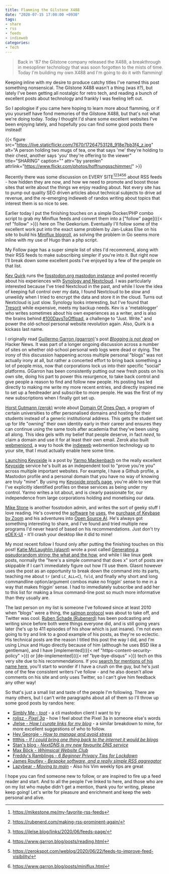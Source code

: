 ```yaml
---
title: Flamming the Gilstone X488
date: "2020-07-15 17:00:00 +0930"
tags:
- share
- rss
- feeds
- indieweb
categories:
- Tech
---
```


> Back in '87 the Gilstone company released the X488, a breakthrough in mesopliner technology that was soon forgotten to the mists of time. Today I'm building my own X488 and I'm going to do it with flamming!

Keeping inline with my desire to produce catchy titles I've named this post something nonsensical. The Gilstone X488 wasn't a thing (was it?), but lately I've been getting all nostalgic for retro tech, and reading a bunch of excellent posts about technology and frankly I was feeling left out.

So I apologise if you came here hoping to learn more about flamming, or if you yourself have fond memories of the Gilstone X488, but that's not what we're doing today. Today I thought I'd share some excellent websites I've been enjoying lately, and hopefully you can find some good posts there instead!

{{< figure src="https://live.staticflickr.com/7670/17264753128_918e7bb3f4_z.jpg" alt="A person holding two mugs of tea, one that says 'me' they're holding to their chest, another says 'you' they're offering to the viewer" title="SHARING" caption="" attr="by yarenlen" attrlink="https://www.flickr.com/photos/hoffnungsschimmer/" >}}

Recently there was some discussion on EVERY SITE[^mikestone-rss][^rubenerd-rss][^jlelse-rss][^garron-rss][^zerokspot-rss][^garron-rss-again] about RSS feeds - how hidden they are now, and how we need to promote and boost those sites that write about the things we enjoy reading about. Not every site has to pump out quality SEO driven articles about technical subjects to drive ad revenue, and the re-emerging indieweb of randos writing about topics that interest them is so nice to see. 

Earlier today I put the finishing touches on a simple Docker/PHP combo script to grab my Miniflux feeds and convert them into a ["follow" page]({{< ref "follow" >}}) here on The Geekorium. Eventually I'll follow some of the excellent work put into the exact same problem by Jan-Lukas Else on his site to build his [Miniflux blogroll](https://jlelse.blog/dev/miniflux-blogroll/), as solving the problem in Go seems more inline with my use of Hugo than a php script. 

My Follow page has a super simple list of sites I'd recommend, along with their RSS feeds to make subscribing simpler if you're into it. But right now I'll break down some excellent posts I've enjoyed by a few of the people on that list.

[Kev Quirk](https://kevq.uk/) runs the [fosstodon.org mastodon instance](https://fosstodon.org/@kev) and posted recently about his experiences with [Synology and Nextcloud](https://kevq.uk/synology-vs-nextcloud-which-is-better-for-a-home-server/). I was particularly interested because I've tried Nextcloud in the past, and while I love the idea of keeping full control over my data, I found Nextcloud to be slow and unweildy when I tried to encrypt the data and store it in the cloud. Turns out Nextcloud is just slow. Synology looks interesting, but I've found that [Tresorit](https://tresorit.com/) while expensive, meets my backup needs. Kev is a 'metablogger' who writes sometimes about his own experiences as a writer, and is also the brains behind [#100DaysToOffload](https://100daystooffload.com/), a challenge to "Just. Write." and power the old-school personal website revolution again. Also, Quirk is a kickass last name. 

I originally read [Guillermo Garron (ggarron)](https://www.garron.blog/)'s post [_Blogging is not dead_](https://www.garron.blog/posts/blogging.html) on Hacker News. It was part of a longer ongoing discussion across a number of sites on whether old-school personal web logs were dead or dying. The irony of this discussion happening across multiple personal "blogs" was not actually irony at all, but rather a concerted effort to bring back something a lot of people miss, now that corporations lock us into their specific "social" platforms. GGarron has been consistently putting out new fresh posts on his own site, doing his part to power this resurgence, to take back control and give people a reason to find and follow new people. Hs posting has led directly to making me write my more recent entries, and directly inspired me to set up a feedreader and subscribe to more people. He was the first of my new subscriptions when I finally got set up.

[Horst Gutmann (zerok)](https://zerokspot.com) wrote about [Domain Of Ones Own](https://zerokspot.com/weblog/2020/07/05/domain-of-ones-own/), a program of certain universities to offer personalised domains and hosting for their students instead of a generic institutional address. This gets the student set up for life "owning" their own identity early in their career and ensures they can continue using the same tools after academia that they've been using all along. This idea gels with my belief that people deserve, in fact *need*, to claim a domain and use it for at least their own email. Zerok also built [webmeniond](https://github.com/zerok/webmentiond), a way to hook the [indieweb](https://indieweb.org/) webmention technology up to your site, that I must actually enable here some time. 

[Launching Keyoxide](https://yarmo.eu/post/keyoxide) is a post by [Yarmo Mackenbach](https://yarmo.eu) on the really excellent [Keyoxide](https://keyoxide.org) service he's built as an independent tool to "prove you're you" across multiple important websites. For example, I have a Github profile, a Mastodon profile and a personal domain that you have no way of knowing are truly "mine". By using my [Keyoxide proofs page](https://keyoxide.org/596E2E93E046D240017AD29C1F8B0E75334E0D87), you're able to see that I've explicitly identified profiles on these services as being under my control. Yarmo writes a lot about, and is clearly passionate for, our independence from large corporations holding and monetising our data.

[Mike Stone](https://mikestone.me/) is another fosstodon admin, and writes the sort of geeky stuff I love reading. He's covered the [software](https://mikestone.me/my-text-editor-of-choice) [he](https://mikestone.me/whats-on-your-plank) [uses](https://mikestone.me/how-many-terminals-do-i-need), the [purchase of Keybase by Zoom](https://mikestone.me/zoom-bought-keybase) and his adventures into [Open Source AI](https://mikestone.me/my-interest-in-ai). He's always got something interesting to share, and I've found and tried multiple new programs I'd never heard of based on his recommendations. Just don't try [eDEX-UI](https://mikestone.me/edex-ui-mostly-useless-but-still-fun) - it'll crash your desktop like it did to mine!

My most recent follow I found only after putting the finishing touches on this post! [Katie McLaughlin (glasnt)](https://glasnt.com/blog) wrote a post called [Generating a pseudorandom string: the what and the how](https://glasnt.com/blog/generate-pseudorandom-string), and while I like linux geek posts, normally the "here's a simple command that does x" sort of posts are skippable if I can't immediately figure out how I'll use them. Glasnt however uses the post as an opportunity to break down the command into its parts, teaching me about `tr` (and `LC_ALL=C`), `fold`, and finally why short and long commandline option/argument combos make no friggin' sense to me in a way that makes friggin' sense. I had to immediately subscribe and add her to this list for making a linux command-line post so much more informative than they usually are. 

The last person on my list is someone I've followed since at least 2010 when "blogs" were a thing, the [salmon protocol](https://en.wikipedia.org/wiki/Salmon_%28protocol%29) was about to take off, and Twitter was cool. [Ruben Schade (Rubenerd)](https://rubenerd.com) has been podcasting and writing since before both were things everyone did, and is still going years later (he's up to 411 episodes of his show which is just insane). I'm not even going to try and link to a good example of his posts, as they're so eclectic. His technical posts are the reason I titled this post the way I did, and I'm using Linux and Hugo directly because of him (although he uses BSD like a gentleman), and I have [implemented]({{< ref "https-content-security-policy" >}}) or [de-implemented]({{< ref "bye-bye-disqus" >}}) tech on this very site due to his recommendations. If you [search for mentions of his name here](https://duckduckgo.com/?q=rubenerd&sites=the.geekorium.com.au&k1=-1&atb=v223-1&ia=web), you'll start to wonder if I have a crush on the guy, but he's just one of the few consistent writers I've follow - and he also doesn't allow comments on his site and only uses Twitter, so I can't give him feedback any other way!

So that's just a small list and taste of the people I'm following. There are many others, but I can't write paragraphs about all of them so I'll throw up some good posts by randos here:
* [Simbly Me - _toot_](https://simbly.me/toot) - a cli mastodon client I want to try
* [rolisz - _Pixel 3a_](https://rolisz.ro/2020/06/27/pixel-3a/) - how I feel about the Pixel 3a in someone else's words 
* [Jlelse - _How I curate links for my blog_](https://jlelse.blog/posts/how-i-curate/) - a similar breakdown to mine, for more excellent suggestions of who to follow.
* [Hey Georgie - _How to manage and avoid stress_](https://hey.georgie.nu/stress/)
* [tttthis - _If I could bring one thing back to the internet it would be blogs_](http://tttthis.com/blog/if-i-could-bring-one-thing-back-to-the-internet-it-would-be-blogs)
* [Stan's blog - _NextDNS is my new favourite DNS service_](https://stanislas.blog/2020/04/nextdns/)
* [Max Böck - _Whimsical Website Club_](https://mxb.dev/blog/the-whimsical-web/)
* [Freddy's Ramblings - _6 Beginner Privacy Tips for Lockdown_](https://write.privacytools.io/freddy/6-beginner-privacy-tips-for-lockdown)
* [James Routley - _Bespoke software, and a really simple RSS aggregator_](https://routley.io/posts/bespoke-software-rss-aggregator/)
* [Lazybear - _Moving to main_](https://lazybear.io/posts/moving-to-main/) - Also his Vim weekly tips are great

I hope you can find someone new to follow, or are inspired to fire up a feed reader and start. And to all the people I've linked to here, and those who are on my list who maybe didn't get a mention, thank you for writing, please keep going! Let's write for pleasure and enrichment and keep the web personal and alive.

[^mikestone-rss]: https://mikestone.me/my-favorite-rss-feeds
[^rubenerd-rss]: https://rubenerd.com/making-rss-prominent-again/
[^jlelse-rss]: https://jlelse.blog/links/2020/06/feeds-page/
[^garron-rss]: https://www.garron.blog/posts/reading.html
[^zerokspot-rss]: https://zerokspot.com/weblog/2020/06/22/feeds-to-improve-feed-visibility/
[^garron-rss-again]: https://www.garron.blog/posts/miniflux.html

